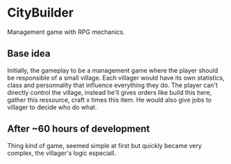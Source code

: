 # CityBuilder

Management game with RPG mechanics.

## Base idea
Initially, the gameplay to be a management game where the player should be responsible of a small village. Each villager would have its own statistics, class and personnality that influence everything they do.
The player can't directly control the village, instead he'll gives orders like build this here, gather this ressource, craft x times this item. He would also give jobs to villager to decide who do what.

## After ~60 hours of development
Thing kind of game, seemed simple at first but quickly became very complex, the villager's logic especiall.

